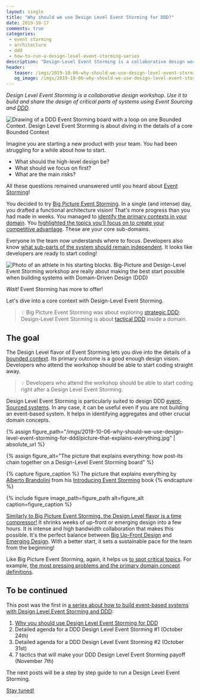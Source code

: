 ```yaml
---
layout: single
title: "Why should we use Design Level Event Storming for DDD?"
date: 2019-10-17
comments: true
categories:
 - event storming
 - architecture
 - ddd
 - how-to-run-a-design-level-event-storming-series
description: "Design-Level Event Storming is a collaborative design workshop. We can use it to build and share the design of critical parts of a system, in only a few hours! It relies on Event Sourcing and Tactical Domain-Driven Design (DDD). It's the perfect first step to building a walking skeleton."
header:
   teaser: /imgs/2019-10-06-why-should-we-use-design-level-event-storming-for-ddd/design-level-event-storming-zoom-teaser.jpeg
   og_image: /imgs/2019-10-06-why-should-we-use-design-level-event-storming-for-ddd/design-level-event-storming-zoom-og.jpeg
---
```

_Design Level Event Storming is a collaborative design workshop. Use it to build and share the design of critical parts of systems using Event Sourcing and [DDD](https://en.wikipedia.org/wiki/Domain-driven_design)._

![Drawing of a DDD Event Storming board with a loop on one Bounded Context. Design Level Event Storming is about diving in the details of a core Bounded Context]({{site.url}}/imgs/2019-10-06-why-should-we-use-design-level-event-storming-for-ddd/design-level-event-storming-zoom.jpeg)

Imagine you are starting a new product with your team. You had been struggling for a while about how to start.

*   What should the high-level design be?
*   What should we focus on first?
*   What are the main risks?

All these questions remained unanswered until you heard about [Event Storming](https://www.eventstorming.com/)!

You decided to try [Big Picture Event Storming]({{site.url}}/categories/#squash-bduf-with-event-storming-series). In a single (and intense) day, you drafted a functional architecture vision! That's more progress than you had made in weeks. You managed to [identify the primary contexts in your domain]({{site.url}}/build-or-buy-software-identify-your-core-functional-areas-with-event-storming-and-ddd/). You [highlighted the topics you'll focus on to create your competitive advantage]({{site.url}}/build-or-buy-software-identify-your-core-functional-areas-with-event-storming-and-ddd/). These are your core sub-domains.

Everyone in the team now understands where to focus. Developers also know [what sub-parts of the system should remain independent]({{site.url}}/focus-on-core-domain-with-relationships-from-ddd-and-event-storming/). It looks like developers are ready to start coding!

![Photo of an athlete in his starting blocks. Big-Picture and Design-Level Event Storming workshop are really about making the best start possible when building systems with Domain-Driven Design (DDD)]({{site.url}}/imgs/2019-10-06-why-should-we-use-design-level-event-storming-for-ddd/starting-block.jpg)

*Wait!* Event Storming has more to offer!

Let's dive into a core context with Design-Level Event Storming. 

> 💡 Big Picture Event Storming was about exploring [strategic DDD](https://thedomaindrivendesign.io/what-is-strategic-design/); Design-Level Event Storming is about [tactical DDD](https://thedomaindrivendesign.io/what-is-tactical-design/) inside a domain.

## The goal

The Design Level flavor of Event Storming lets you dive into the details of a [bounded context](https://martinfowler.com/bliki/BoundedContext.html). Its primary outcome is a good enough design vision. Developers who attend the workshop should be able to start coding straight away.

> 💡 Developers who attend the workshop should be able to start coding right after a Design Level Event Storming.

Design Level Event Storming is particularly suited to design DDD [event-Sourced systems](https://martinfowler.com/eaaDev/EventSourcing.html). In any case, it can be useful even if you are not building an event-based system. It helps in identifying aggregates and other crucial domain concepts.

{% assign figure_path="/imgs/2019-10-06-why-should-we-use-design-level-event-storming-for-ddd/picture-that-explains-everything.jpg" | absolute_url %}
    
{% assign figure_alt="The picture that explains everything: how post-its chain together on a Design-Level Event Storming board" %}
    
{% capture figure_caption %}
The picture that explains everything by [Alberto Brandolini](https://twitter.com/ziobrando) from his [Introducing Event Storming](https://leanpub.com/introducing_eventstorming) book
{% endcapture %}
    
{% include figure image_path=figure_path alt=figure_alt caption=figure_caption %}

[Similarly to Big Picture Event Storming, the Design Level flavor is a time compressor!]({{site.url}}/how-to-squash-big-design-up-front-in-a-few-days-with-event-storming/) It shrinks weeks of up-front or emerging design into a few hours. It is intense and high bandwidth collaboration that makes this possible. It's the perfect balance between [Big Up-Front Design]({{site.url}}/misadventures-with-big-design-up-front/) and [Emerging Design]({{site.url}}/categories/#incremental-software-development). With a better start, it sets a sustainable pace for the team from the beginning!

Like Big Picture Event Storming, again, it helps us [to spot critical topics]({{site.url}}/detailed-agenda-of-a-ddd-big-picture-event-storming-part-1/). For example, [the most pressing problems and the primary domain concept definitions]({{site.url}}/5-views-to-capture-the-outputs-of-an-event-storming-workshop/).

## To be continued

This post was the first in [a series about how to build event-based systems with Design Level Event Storming and DDD]({{site.url}}/categories/#how-to-run-a-design-level-event-storming-series):

1.  [Why you should use Design Level Event Storming for DDD]({{site.url}}/why-should-we-use-design-level-event-storming-for-ddd/)
2.  Detailed agenda for a DDD Design Level Event Storming #1 (October 24th)
3.  Detailed agenda for a DDD Design Level Event Storming #2 (October 31st)
4.  7 tactics that will make your DDD Design Level Event Storming payoff (November 7th)

The next posts will be a step by step guide to run a Design Level Event Storming.

[Stay tuned!](http://eepurl.com/dxKE95)